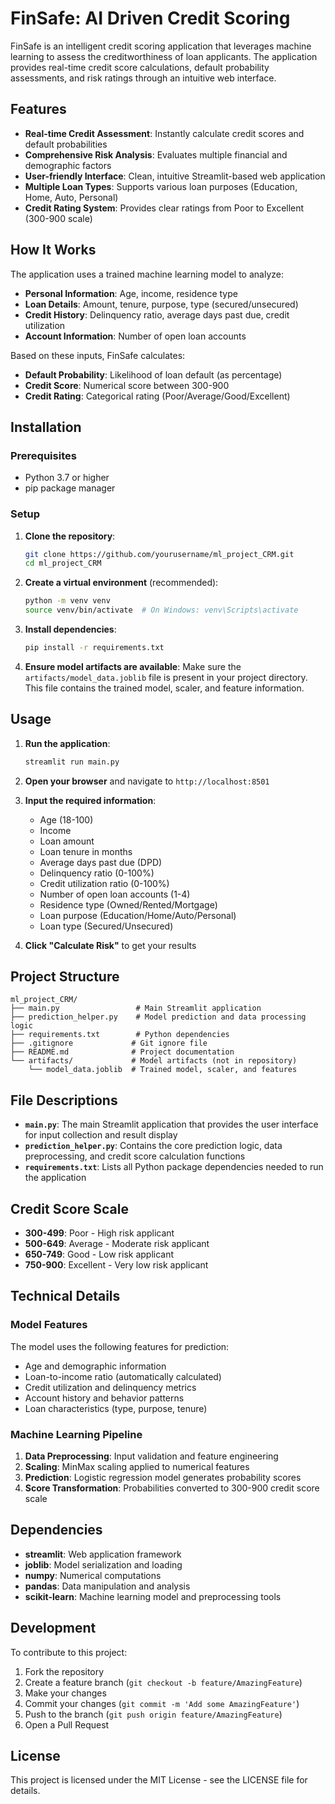 # FinSafe: AI Driven Credit Scoring

FinSafe is an intelligent credit scoring application that leverages machine learning to assess the creditworthiness of loan applicants. The application provides real-time credit score calculations, default probability assessments, and risk ratings through an intuitive web interface.

## Features

- **Real-time Credit Assessment**: Instantly calculate credit scores and default probabilities
- **Comprehensive Risk Analysis**: Evaluates multiple financial and demographic factors
- **User-friendly Interface**: Clean, intuitive Streamlit-based web application
- **Multiple Loan Types**: Supports various loan purposes (Education, Home, Auto, Personal)
- **Credit Rating System**: Provides clear ratings from Poor to Excellent (300-900 scale)

## How It Works

The application uses a trained machine learning model to analyze:

- **Personal Information**: Age, income, residence type
- **Loan Details**: Amount, tenure, purpose, type (secured/unsecured)
- **Credit History**: Delinquency ratio, average days past due, credit utilization
- **Account Information**: Number of open loan accounts

Based on these inputs, FinSafe calculates:
- **Default Probability**: Likelihood of loan default (as percentage)
- **Credit Score**: Numerical score between 300-900
- **Credit Rating**: Categorical rating (Poor/Average/Good/Excellent)

## Installation

### Prerequisites

- Python 3.7 or higher
- pip package manager

### Setup

1. **Clone the repository**:
   ```bash
   git clone https://github.com/yourusername/ml_project_CRM.git
   cd ml_project_CRM
   ```

2. **Create a virtual environment** (recommended):
   ```bash
   python -m venv venv
   source venv/bin/activate  # On Windows: venv\Scripts\activate
   ```

3. **Install dependencies**:
   ```bash
   pip install -r requirements.txt
   ```

4. **Ensure model artifacts are available**:
   Make sure the `artifacts/model_data.joblib` file is present in your project directory. This file contains the trained model, scaler, and feature information.

## Usage

1. **Run the application**:
   ```bash
   streamlit run main.py
   ```

2. **Open your browser** and navigate to `http://localhost:8501`

3. **Input the required information**:
   - Age (18-100)
   - Income
   - Loan amount
   - Loan tenure in months
   - Average days past due (DPD)
   - Delinquency ratio (0-100%)
   - Credit utilization ratio (0-100%)
   - Number of open loan accounts (1-4)
   - Residence type (Owned/Rented/Mortgage)
   - Loan purpose (Education/Home/Auto/Personal)
   - Loan type (Secured/Unsecured)

4. **Click "Calculate Risk"** to get your results

## Project Structure

```
ml_project_CRM/
├── main.py                 # Main Streamlit application
├── prediction_helper.py    # Model prediction and data processing logic
├── requirements.txt        # Python dependencies
├── .gitignore             # Git ignore file
├── README.md              # Project documentation
└── artifacts/             # Model artifacts (not in repository)
    └── model_data.joblib  # Trained model, scaler, and features
```

## File Descriptions

- **`main.py`**: The main Streamlit application that provides the user interface for input collection and result display
- **`prediction_helper.py`**: Contains the core prediction logic, data preprocessing, and credit score calculation functions
- **`requirements.txt`**: Lists all Python package dependencies needed to run the application

## Credit Score Scale

- **300-499**: Poor - High risk applicant
- **500-649**: Average - Moderate risk applicant  
- **650-749**: Good - Low risk applicant
- **750-900**: Excellent - Very low risk applicant

## Technical Details

### Model Features

The model uses the following features for prediction:
- Age and demographic information
- Loan-to-income ratio (automatically calculated)
- Credit utilization and delinquency metrics
- Account history and behavior patterns
- Loan characteristics (type, purpose, tenure)

### Machine Learning Pipeline

1. **Data Preprocessing**: Input validation and feature engineering
2. **Scaling**: MinMax scaling applied to numerical features
3. **Prediction**: Logistic regression model generates probability scores
4. **Score Transformation**: Probabilities converted to 300-900 credit score scale

## Dependencies

- **streamlit**: Web application framework
- **joblib**: Model serialization and loading
- **numpy**: Numerical computations
- **pandas**: Data manipulation and analysis
- **scikit-learn**: Machine learning model and preprocessing tools

## Development

To contribute to this project:

1. Fork the repository
2. Create a feature branch (`git checkout -b feature/AmazingFeature`)
3. Make your changes
4. Commit your changes (`git commit -m 'Add some AmazingFeature'`)
5. Push to the branch (`git push origin feature/AmazingFeature`)
6. Open a Pull Request

## License

This project is licensed under the MIT License - see the LICENSE file for details.
